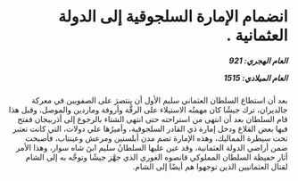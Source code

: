 <h1 dir="rtl">انضمام الإمارة السلجوقية إلى الدولة العثمانية .</h1>

<h5 dir="rtl">العام الهجري:  921

العام الميلادي: 1515

</h5>

<p dir="rtl">بعد أن استطاع السلطان العثماني سليم الأول أن ينتصرَ على الصفويين في معركة جالديران، ترك جيشًا كان مهمتُه الاستيلاء على الرقَّة وأروفة وماردين والموصل، وقبل هذا قام السلطان بعد أن انتهى من استراحته حتى انتهى الشتاء بالرجوع إلى أذربيجان ففتح فيها بعض القلاع ودخل إمارة ذي القادر السلجوقية، وأميرُها علي دولات، التي كانت تعتبر تحت سيطرة المماليك، وهذه الإمارة تضم مدن أبلستين ومرعش وعينتاب، فأصبحت ضمن أراضي الدولة العثمانية، وقد عين عليها السلطانُ سليم ابنَ شاه سوار، وهذا الأمر أثار حفيظة السلطان المملوكي قانصوه الغوري الذي جهَّز جيشًا وتوجَّه به إلى الشام لقتال العثمانيين الذين توجهوا هم أيضًا إلى الشام.</p></br>
